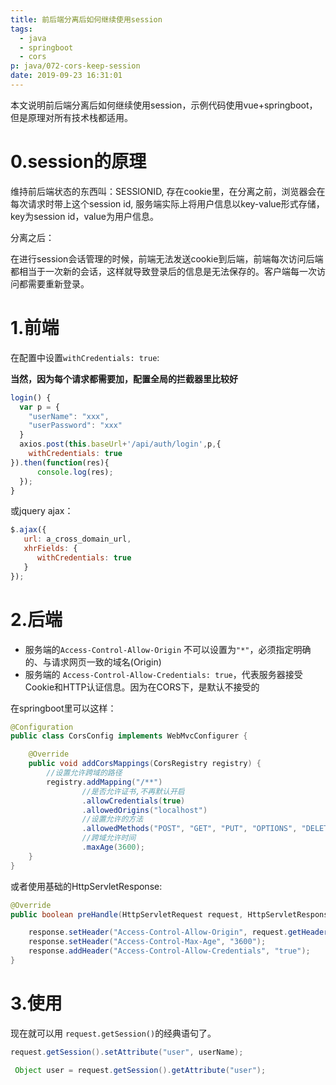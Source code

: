 ```yaml
---
title: 前后端分离后如何继续使用session
tags:
  - java
  - springboot
  - cors
p: java/072-cors-keep-session
date: 2019-09-23 16:31:01
---
```


本文说明前后端分离后如何继续使用session，示例代码使用vue+springboot，但是原理对所有技术栈都适用。

# 0.session的原理

维持前后端状态的东西叫：SESSIONID, 存在cookie里，在分离之前，浏览器会在每次请求时带上这个session id, 服务端实际上将用户信息以key-value形式存储，
key为session id，value为用户信息。

分离之后：

在进行session会话管理的时候，前端无法发送cookie到后端，前端每次访问后端都相当于一次新的会话，这样就导致登录后的信息是无法保存的。客户端每一次访问都需要重新登录。

# 1.前端

在配置中设置`withCredentials: true`:

**当然，因为每个请求都需要加，配置全局的拦截器里比较好**

```js
login() {
  var p = {
    "userName": "xxx",
    "userPassword": "xxx"
  }
  axios.post(this.baseUrl+'/api/auth/login',p,{
    withCredentials: true
}).then(function(res){
      console.log(res);
  });
}
```
或jquery ajax：

```js
$.ajax({
   url: a_cross_domain_url,
   xhrFields: {
      withCredentials: true
   }
});
```

# 2.后端

* 服务端的`Access-Control-Allow-Origin` 不可以设置为`"*"`，必须指定明确的、与请求网页一致的域名(Origin)
* 服务端的 `Access-Control-Allow-Credentials: true`，代表服务器接受Cookie和HTTP认证信息。因为在CORS下，是默认不接受的

在springboot里可以这样：

```java
@Configuration
public class CorsConfig implements WebMvcConfigurer {

    @Override
    public void addCorsMappings(CorsRegistry registry) {
        //设置允许跨域的路径
        registry.addMapping("/**")
                //是否允许证书,不再默认开启
                .allowCredentials(true)
                .allowedOrigins("localhost")
                //设置允许的方法
                .allowedMethods("POST", "GET", "PUT", "OPTIONS", "DELETE")
                //跨域允许时间
                .maxAge(3600);
    }
}
```

或者使用基础的HttpServletResponse:

```java
@Override
public boolean preHandle(HttpServletRequest request, HttpServletResponse response, Object handler) {

    response.setHeader("Access-Control-Allow-Origin", request.getHeader("Origin"));
    response.setHeader("Access-Control-Max-Age", "3600");
    response.addHeader("Access-Control-Allow-Credentials", "true");
}
```

# 3.使用

现在就可以用 `request.getSession()`的经典语句了。

```java
request.getSession().setAttribute("user", userName);

 Object user = request.getSession().getAttribute("user");
```



